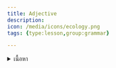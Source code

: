 ```yaml
---
title: Adjective
description: 
icon: /media/icons/ecology.png
tags: {type:lesson,group:grammar}

---
```


<details>
<summary>เนื้อหา</summary>

<details>

<summary>แบบฝึกหัด</summary>

<details>
